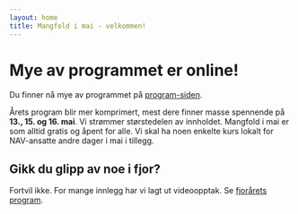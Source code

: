 ```yaml
---
layout: home 
title: Mangfold i mai - velkommen!
---
```




# Mye av programmet er online!

Du finner nå mye av programmet på [program-siden](https://navikt.github.io/mangfold-i-mai/program/). 

Årets program blir mer komprimert, mest dere finner masse spennende på **13., 15. og 16. mai**. Vi strømmer størstedelen av innholdet. Mangfold i mai er som alltid gratis og åpent for alle. Vi skal ha noen enkelte kurs lokalt for NAV-ansatte andre dager i mai i tillegg. 

## Gikk du glipp av noe i fjor? 
Fortvil ikke. For mange innlegg har vi lagt ut videoopptak. Se [fjorårets program](https://navikt.github.io/mangfold-i-mai/2023/program/).
